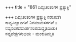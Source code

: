 +++
title = "861 ದಿವ್ಯಚರಿತಂಗಳ ಪ್ರತ್ಯುಕ್ತಿ"

+++
ದಿವ್ಯಚರಿತಂಗಳ ಪ್ರತ್ಯುಕ್ತಿ ನರಚರಿತೆ।  
ಕಾವ್ಯವಿಜ್ಞಾನಗಳ್ ನಿಗಮಾನುಸರಗಳ್॥  
ನವ್ಯಸಂಪದವಾರ್ಷಸಂಪದುದ್ಧೃತವಿಂತು।  
ಸವ್ಯಪೇಕ್ಷಗಳುಭಯ - ಮಂಕುತಿಮ್ಮ॥  
